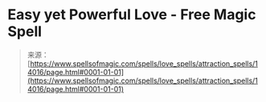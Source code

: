 <!--yml
category: 未分类
date: 2024-06-12 18:52:47
-->

# Easy yet Powerful Love - Free Magic Spell

> 来源：[https://www.spellsofmagic.com/spells/love_spells/attraction_spells/14016/page.html#0001-01-01](https://www.spellsofmagic.com/spells/love_spells/attraction_spells/14016/page.html#0001-01-01)